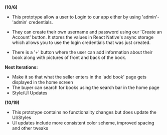 **(10/6)**
- This prototype allow a user to Login to our app either by using 'admin'- 'admin' credentials.

- They can create their own username and password using our 'Create an Account' button. It stores the values in React Native's async storage which allows you to use the login credentials that was just created.
- There is a '+' button where the user can add information about their book along with pictures of front and back of the book.


**Next Iterations:**
- Make it so that what the seller enters in the 'add book' page gets displayed in the home screen
- The buyer can search for books using the search bar in the home page
- Style/UI Updates

**(10/19)**
- This prototype contains no functionality changes but does update the UI/Styles
- UI updates include more consistent color scheme, improved spacing and other tweaks


